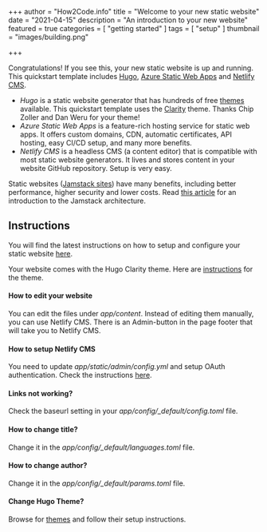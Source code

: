 +++
author = "How2Code.info"
title = "Welcome to your new static website"
date = "2021-04-15"
description = "An introduction to your new website"
featured = true
categories = [
    "getting started"
]
tags = [
    "setup"
]
thumbnail = "images/building.png"

+++

Congratulations! If you see this, your new static website is up and running. This quickstart template includes [Hugo](https://gohugo.io/), [Azure Static Web Apps](https://docs.microsoft.com/en-us/azure/static-web-apps/) and [Netlify CMS](https://www.netlifycms.org/).

* *Hugo* is a static website generator that has hundreds of free [themes](https://themes.gohugo.io/) available. This quickstart template uses the [Clarity](https://themes.gohugo.io/hugo-clarity/) theme. Thanks Chip Zoller and Dan Weru for your theme!
* *Azure Static Web Apps* is a feature-rich hosting service for static web apps. It offers custom domains, CDN, automatic certificates, API hosting, easy CI/CD setup, and many more benefits.
* *Netlify CMS* is a headless CMS (a content editor) that is compatible with most static website generators. It lives and stores content in your website GitHub repository. Setup is very easy.

Static websites ([Jamstack sites](https://www.jamstack.org)) have many benefits, including better performance, higher security and lower costs. Read [this article](https://www.how2code.info/en/blog/azure-static-web-apps-the-fast-and-secure-way-to-run-your-blog/) for an introduction to the Jamstack architecture.

## Instructions

You will find the latest instructions on how to setup and configure your static website [here](https://github.com/jahlen/hugo-azure-static-webapp-quickstart).

Your website comes with the Hugo Clarity theme. Here are [instructions](https://github.com/chipzoller/hugo-clarity) for the theme.

#### How to edit your website

You can edit the files under *app/content*. Instead of editing them manually, you can use Netlify CMS. There is an Admin-button in the page footer that will take you to Netlify CMS.

#### How to setup Netlify CMS

You need to update *app/static/admin/config.yml* and setup OAuth authentication. Check the instructions [here](https://github.com/jahlen/hugo-azure-static-webapp-quickstart#7-optional-configure-netlify-cms).

#### Links not working?
Check the baseurl setting in your *app/config/_default/config.toml* file.

#### How to change title?
Change it in the *app/config/_default/languages.toml* file.

#### How to change author?
Change it in the *app/config/_default/params.toml* file.

#### Change Hugo Theme?
Browse for [themes](https://themes.gohugo.io/) and follow their setup instructions.

